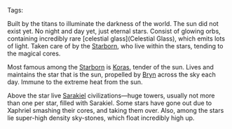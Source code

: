 Tags: 

Built by the titans to illuminate the darkness of the world. The sun did not exist yet. No night and day yet, just eternal stars. Consist of glowing orbs, containing incredibly rare [celestial glass](Celestial Glass), which emits lots of light. Taken care of by the [Starborn](Starborn), who live within the stars, tending to the magical cores.

Most famous among the [Starborn](Starborn) is [Koras](Koras), tender of the sun. Lives and maintains the star that is the sun, propelled by [Bryn](Bryn) across the sky each day. Immune to the extreme heat from the sun. 

Above the star live [Sarakiel](Sarakiel) civilizations—huge towers, usually not more than one per star, filled with Sarakiel. Some stars have gone out due to Xaphriel smashing their cores, and taking them over. Also, among the stars lie super-high density sky-stones, which float incredibly high up.